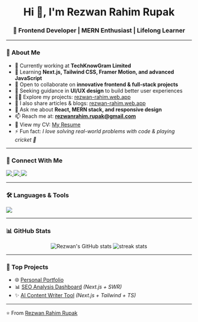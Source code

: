 <h1 align="center">Hi 👋, I'm Rezwan Rahim Rupak</h1>
<h3 align="center">🚀 Frontend Developer | MERN Enthusiast | Lifelong Learner</h3>

---

### 🌟 About Me
- 🔭 Currently working at **TechKnowGram Limited**  
- 🌱 Learning **Next.js, Tailwind CSS, Framer Motion, and advanced JavaScript**  
- 👯 Open to collaborate on **innovative frontend & full-stack projects**  
- 🤝 Seeking guidance in **UI/UX design** to build better user experiences  
- 👨‍💻 Explore my projects: [rezwan-rahim.web.app](http://rezwan-rahim.web.app)  
- 📝 I also share articles & blogs: [rezwan-rahim.web.app](http://rezwan-rahim.web.app)  
- 💬 Ask me about **React, MERN stack, and responsive design**  
- 📫 Reach me at: **rezwanrahim.rupak@gmail.com**  
- 📄 View my CV: [My Resume](https://drive.google.com/file/d/10rScXo1IdkFtkE5bfOZCFsvitR_wcG3D/view)  
- ⚡ Fun fact: *I love solving real-world problems with code & playing cricket 🏏*  

---

### 🤝 Connect With Me
<p align="left">
<a href="https://www.linkedin.com/in/rezwan-rahim" target="_blank">
  <img src="https://img.shields.io/badge/-Rezwan%20Rahim-blue?style=for-the-badge&logo=Linkedin&logoColor=white"/>
</a>
<a href="https://www.facebook.com/rezwan.rahim.752" target="_blank">
  <img src="https://img.shields.io/badge/-Rezwan%20Rahim-1877F2?style=for-the-badge&logo=Facebook&logoColor=white"/>
</a>
<a href="mailto:rezwanrahim.rupak@gmail.com" target="_blank">
  <img src="https://img.shields.io/badge/-Email%20Me-D14836?style=for-the-badge&logo=Gmail&logoColor=white"/>
</a>
</p>

---

### 🛠️ Languages & Tools
<p align="left">
  <img src="https://skillicons.dev/icons?i=html,css,js,ts,react,nextjs,nodejs,express,mongodb,postgresql,mysql,redux,tailwind,bootstrap,webpack,firebase,heroku,figma,git,postman,python,java,c,cpp&perline=10" />
</p>

---

### 📊 GitHub Stats
<p align="center">
  <img src="https://github-readme-stats.vercel.app/api?username=rezwan-rahim&show_icons=true&theme=radical" alt="Rezwan's GitHub stats" />
  <img src="https://github-readme-streak-stats.herokuapp.com/?user=rezwan-rahim&theme=radical" alt="streak stats" />
</p>

---

### 🚀 Top Projects
- 🌐 [Personal Portfolio](http://rezwan-rahim.web.app)  
- 📊 [SEO Analysis Dashboard](#) *(Next.js + SWR)*  
- ✨ [AI Content Writer Tool](#) *(Next.js + Tailwind + TS)*  

---

⭐️ From [Rezwan Rahim Rupak](https://github.com/rezwan-rahim)
